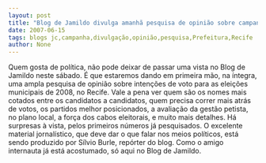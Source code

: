 ```yaml
---
layout: post
title: "Blog de Jamildo divulga amanhã pesquisa de opinião sobre campanha para a prefeitura do Recife em 2008"
date: 2007-06-15
tags: blogs jc,campanha,divulgação,opinião,pesquisa,Prefeitura,Recife
author: None
---
```

Quem gosta de pol&iacute;tica, n&atilde;o pode deixar de passar uma vista no Blog de Jamildo neste s&aacute;bado. &Eacute; que estaremos dando em primeira m&atilde;o, na &iacute;ntegra, uma ampla pesquisa de opini&atilde;o sobre inten&ccedil;&otilde;es de voto para as elei&ccedil;&otilde;es municipais de 2008, no Recife. Vale a pena ver quem s&atilde;o os nomes mais cotados entre os candidatos a candidatos, quem precisa correr mais atr&aacute;s de votos, os partidos melhor posicionados, a avalia&ccedil;&atilde;o da gest&atilde;o petista, no plano local, a for&ccedil;a dos cabos eleitorais, e muito mais detalhes. H&aacute; surpresas &agrave; vista, pelos primeiros n&uacute;meros j&aacute; pesquisados.
O excelente material jornal&iacute;stico, que deve dar o que falar nos meios pol&iacute;ticos, est&aacute; sendo produzido por S&iacute;lvio Burle, rep&oacute;rter do blog. Como o amigo internauta j&aacute; est&aacute; acostumado, s&oacute; aqui no Blog de Jamildo. 